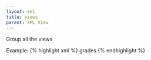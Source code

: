 ```yaml
---
layout: xml
title: views
parent: XML View
---
```

Group all the views

Example:
{% highlight xml %}
    <views>
        <view>
            <name>grades</name>
            <tables>
                <table>
{% endhighlight %}

